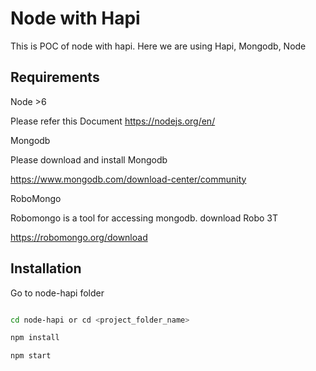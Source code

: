 # Node with Hapi 
This is POC of node with hapi. Here we are using Hapi, Mongodb, Node

## Requirements
Node >6

Please refer this Document https://nodejs.org/en/

Mongodb

Please download and install  Mongodb

https://www.mongodb.com/download-center/community

RoboMongo

Robomongo is a tool for accessing mongodb. download Robo 3T

https://robomongo.org/download


## Installation
Go to node-hapi folder

```bash

cd node-hapi or cd <project_folder_name>

npm install

npm start

```
